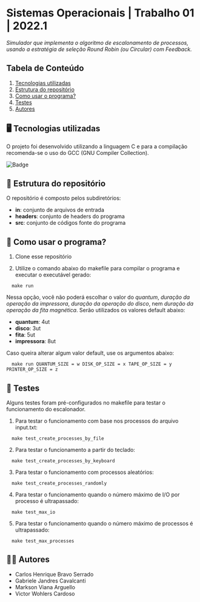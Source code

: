 # Sistemas Operacionais | Trabalho 01 | 2022.1
*Simulador que implementa o algoritmo de escalonamento de processos, usando a estratégia de seleção Round Robin (ou Circular) com Feedback.*

## Tabela de Conteúdo

1. [Tecnologias utilizadas](#tecnologias-utilizadas)
2. [Estrutura do repositório](#estrutura-do-repositório)
3. [Como usar o programa?](#como-usar-o-programa)
4. [Testes](#testes)
5. [Autores](#autores)

## 🖥️ Tecnologias utilizadas
O projeto foi desenvolvido utilizando a linguagem C e para a compilação recomenda-se o uso do GCC (GNU Compiler Collection).

![Badge](https://img.shields.io/badge/C-00599C?style=for-the-badge&logo=c&logoColor=white)

## 📂 Estrutura do repositório
O repositório é composto pelos subdiretórios:
* **in**: conjunto de arquivos de entrada
* **headers**: conjunto de headers do programa
* **src**: conjunto de códigos fonte do programa

## 🤔 Como usar o programa?
1.  Clone esse repositório

2. Utilize o comando abaixo do makefile para compilar o programa e executar o executável gerado:
```
  make run
```

Nessa opção, você não poderá escolhar o valor do *quantum*, *duração da operação da impressora*, *duração da operação do disco*, nem *duração da operação da fita magnética*. Serão utilizados os valores default abaixo:
* **quantum**: 4ut
* **disco**: 3ut
* **fita**: 5ut
* **impressora**: 8ut

Caso queira alterar algum valor default, use os argumentos abaixo:
```
  make run QUANTUM_SIZE = w DISK_OP_SIZE = x TAPE_OP_SIZE = y PRINTER_OP_SIZE = z
```

## 🧪 Testes
Alguns testes foram pré-configurados no makefile para testar o funcionamento do escalonador.

1. Para testar o funcionamento com base nos processos do arquivo input.txt:
```
  make test_create_processes_by_file
```

2. Para testar o funcionamento a partir do teclado:
```
  make test_create_processes_by_keyboard
```

3. Para testar o funcionamento com processos aleatórios:
```
  make test_create_processes_randomly
```

4. Para testar o funcionamento quando o número máximo de I/O por processo é ultrapassado:
```
  make test_max_io
```

5. Para testar o funcionamento quando o número máximo de processos é ultrapassado:
```
  make test_max_processes
```

## 👩‍💻 Autores
* Carlos Henrique Bravo Serrado
* Gabriele Jandres Cavalcanti
* Markson Viana Arguello
* Victor Wohlers Cardoso